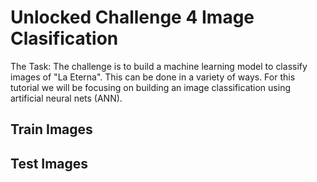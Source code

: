 # Unlocked Challenge 4 Image Clasification
The Task: The challenge is to build a machine learning model to classify images of "La Eterna". 
This can be done in a variety of ways. For this tutorial we will be focusing on building an image classification using artificial neural nets (ANN).

## Train Images

## Test Images
